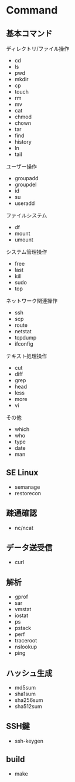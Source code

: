 # Command

## 基本コマンド

ディレクトリ/ファイル操作

- cd
- ls
- pwd
- mkdir
- cp
- touch
- rm
- mv
- cat
- chmod
- chown
- tar
- find
- history
- ln
- tail

ユーザー操作

- groupadd
- groupdel
- id
- su
- useradd

ファイルシステム

- df
- mount
- umount


システム管理操作

- free
- last
- kill
- sudo
- top
  
ネットワーク関連操作

- ssh
- scp
- route
- netstat
- tcpdump
- ifconfig

テキスト処理操作

- cut
- diff
- grep
- head
- less
- more
- vi

その他

- which
- who
- type
- date
- man

## SE Linux

- semanage
- restorecon

## 疎通確認

- nc/ncat


## データ送受信

- curl

## 解析

- gprof
- sar
- vmstat
- iostat
- ps
- pstack
- perf
- traceroot
- nslookup
- ping

## ハッシュ生成

- md5sum
- sha1sum
- sha256sum
- sha512sum

## SSH鍵

- ssh-keygen

## build

- make
